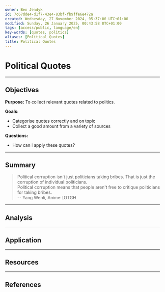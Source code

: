 ```yaml
---
owner: Ben Jendyk
id: 7c67dde4-d1f7-43e4-83bf-fb9ffe6e472a
created: Wednesday, 27 November 2024, 05:37:00 UTC+01:00
modified: Sunday, 26 January 2025, 00:43:58 UTC+01:00
tags: [access/public, language/en]
key-words: [quotes, politics]
aliases: [Political Quotes]
title: Political Quotes
---
```


# Political Quotes

---

## Objectives

**Purpose:** To collect relevant quotes related to politics.

**Goals:**
- Categorise quotes correctly and on topic
- Collect a good amount from a variety of sources

**Questions:**
- How can I apply these quotes?

---

## Summary

> Political corruption isn't just politicians taking bribes. That is just the corruption of individual politicians.  
> Political corruption means that people aren't free to critique politicians for taking bribes.  
-- Yang Wenli, Anime LOTGH

---

## Analysis

---

## Application

---

## Resources

---

## References
